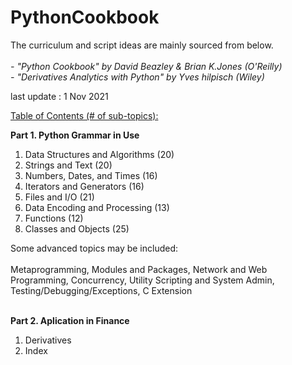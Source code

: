 # PythonCookbook



The curriculum and script ideas are mainly sourced from below.<br><br>
<i> - "Python Cookbook" by David Beazley & Brian K.Jones (O'Reilly)</i><br>
<i> - "Derivatives Analytics with Python" by Yves hilpisch (Wiley)</i><br>


last update : 1 Nov 2021

<u>Table of Contents (# of sub-topics):</u>

<b>Part 1. Python Grammar in Use</b><br>
1. Data Structures and Algorithms (20)
2. Strings and Text (20)
3. Numbers, Dates, and Times (16)
4. Iterators and Generators (16)
5. Files and I/O (21)
6. Data Encoding and Processing (13)
7. Functions (12)
8. Classes and Objects (25)

Some advanced topics may be included:<br><br>
Metaprogramming, Modules and Packages, Network and Web Programming, Concurrency, Utility Scripting and System Admin, Testing/Debugging/Exceptions, C Extension
<br><br>

<b>Part 2. Aplication in Finance</b><br>
1. Derivatives
2. Index
